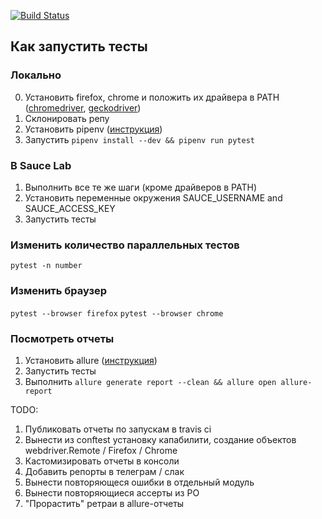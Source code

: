[![Build Status](https://travis-ci.org/aikrasnov/python-selenium.svg?branch=master)](https://travis-ci.org/aikrasnov/python-selenium)
## Как запустить тесты
### Локально
0) Установить firefox, chrome и положить их драйвера в PATH ([chromedriver](http://chromedriver.chromium.org/), [geckodriver](https://github.com/mozilla/geckodriver/releases))
1) Склонировать репу
2) Установить pipenv ([инструкция](https://github.com/pypa/pipenv#installation))
3) Запустить `pipenv install --dev && pipenv run pytest`

### В Sauce Lab 
1) Выполнить все те же шаги (кроме драйверов в PATH)
2) Установить переменные окружения SAUCE_USERNAME and SAUCE_ACCESS_KEY
3) Запустить тесты

### Изменить количество параллельных тестов
`pytest -n number`

### Изменить браузер
`pytest --browser firefox`
`pytest --browser chrome`

### Посмотреть отчеты
1) Установить allure ([инструкция](https://docs.qameta.io/allure/#_installing_a_commandline))
2) Запустить тесты
3) Выполнить `allure generate report --clean && allure open allure-report`

TODO:
1) Публиковать отчеты по запускам в travis ci
2) Вынести из conftest установку капабилити, создание объектов webdriver.Remote / Firefox / Chrome
3) Кастомизировать отчеты в консоли
4) Добавить репорты в телеграм / слак
5) Вынести повторяющеся ошибки в отдельный модуль
6) Вынести повторяющиеся ассерты из PO
7) "Прорастить" ретраи в allure-отчеты
